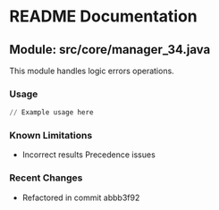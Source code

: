 # README Documentation

## Module: src/core/manager_34.java

This module handles logic errors operations.

### Usage

```python
// Example usage here
```

### Known Limitations

- Incorrect results Precedence issues

### Recent Changes

- Refactored in commit abbb3f92
